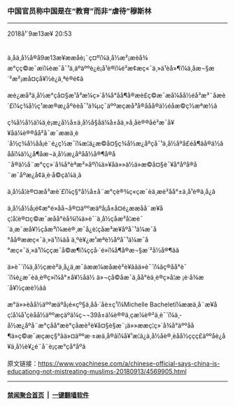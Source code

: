 ### 中国官员称中国是在“教育”而非“虐待”穆斯林
------------------------

<div class="published">
 <span class="date" title="ä¸­å½æ¶é´">
  <time datetime="2018-09-13T20:53:27+08:00">
   2018å¹´9æ13æ¥ 20:53
  </time>
 </span>
</div>
<br/>
<div class="wsw">
 <p>
  ä¸åä¸­å½å®å9æ13æ¥ææåè¡¨ç¤ºï¼ä¸­å½æ²¡æèå¾æ°çç©æ¯æï¼èæ¯å¯¹ä¸äºäººè¿è¡å¹è®­ï¼é²æ­¢æç«¯ä¸»ä¹èå»¶ï¼ä¸åæ¬§æ´²æ²¡æå¤çå¥½è¿ä¸ªé®é¢ã
 </p>
 <p>
  æè¿æå³ä¸­å½æ°çå¤§æ¹å³æ¼ç»´å¾å°åå¶å®æè£ç©æ¯æå¼åå½éå³æ³¨åæè´£ï¼ç¾å½ç¹ææ®æ¿åºèèå¯¹ä¾µç¯äººæçæå³å®ååå®ä½éåæ©ç½æªæ½ã
 </p>
 <p>
  ç¾å½å½ä¼ä¸è¡æ¿å½å±ä¸­å½å§åä¼å±åä¸»å¸­åè®®åé²æ¯å¥¥åä¼è®®åå²å¯æ¯ææä¸è´å½ç¾å½åå¡é¨é¿ç½æ¯ï¼æ¦ä¿æ©å¤§ç¾å½æ¿åºçå¯¹ä¸­å½åºå£éå¶âå®ä½â ååï¼ä½¿å¶åæ¬ä¸­å½æ¿åºåå½å®¶å®å¨å®ä½å¨æ°çç»´å¾å°èªæ²»åºï¼ä»¥åä»»ä½ä»æ©å¤§è¯¥å°åºå®å¨æ¯åºæ¿å¢ä¸­è·å©çä¼ä¸ã
 </p>
 <p>
  ä¸­å½å¦è®¤æå³æè´£ï¼ç§°å½å±å¨æ°çè®¾ç«çæ¯èä¸æè²åå°±ä¸å¹è®­ä¸­å¿ã
 </p>
 <p>
  ä¸­å½å½å¡é¢æ°é»åå¬å®¤äººæäºå¡å±å¤é¿ææåå¨æ¥åç¦å¦è®¤ç©æ¯æåå°èå¾ï¼ä»è¯´ä¸­å½çåæ³å¦æè¯´ä¸æ¯æå¥½çåæ³ï¼æè®¸æ¯å¿è¦çåæ³æ¥åºå¯¹ä¼æ¯å°åå®ææç«¯ä¸»ä¹ï¼âå ä¸ºè¥¿æ¹æªè½åºå¯¹ä¼æ¯å°æç«¯ä¸»ä¹ï¼ççæ¯å©æ¶ï¼ççå·´é»ï¼å¶å®æ¬§æ´²å½å®¶ãâ
 </p>
 <p>
  ä»è¯´ï¼ä¸­å½çæè²ä¸­å¿ä¸æ¯âææ¼æåæè²è¥âãä»è¯´ï¼âç®åå°è¯´ï¼è¿æ¯èä¸è®­ç»ï¼å°±å¥½åä½ ä»¬çå­©å­æ¯ä¸åå°èä¸è®­ç»å­¦æ ¡è·å¾æ´å¥½çæè½ãâ
 </p>
 <p>
  æ°ä»»èåå½äººæäºå¡é«çº§ä¸åå·´åè±ç¹ï¼Michelle Bacheletï¼ææä¸å¨æ¥åç¦å¼å¹çèåå½äººæçäºä¼ç¬¬39å±ä¼è®®ä¸çæ¼è®²ä¸­è¯´ï¼ä¸­å½æ¿åºå¨æ°çåå°æè°çåæè²è¥å¤§è§æ¨¡ä»»ææç¦ç»´å¾å°äººåå¶ä»ç©æ¯æçæç§°âä»¤äººæ·±æä¸å®âï¼å¥¹æ¦ä¿ä¸­å½åè®¸èåå½ççç£äººåè¿å¥ä¸­å½è¥¿é¨å¨è¡çæ°çå°åºã
 </p>
</div>

原文链接：https://www.voachinese.com/a/chinese-official-says-china-is-educationg-not-mistreating-muslims-20180913/4569905.html


------------------------
#### [禁闻聚合首页](https://github.com/gfw-breaker/banned-news/blob/master/README.md) &nbsp;|&nbsp;  [一键翻墙软件](https://github.com/gfw-breaker/nogfw/blob/master/README.md)